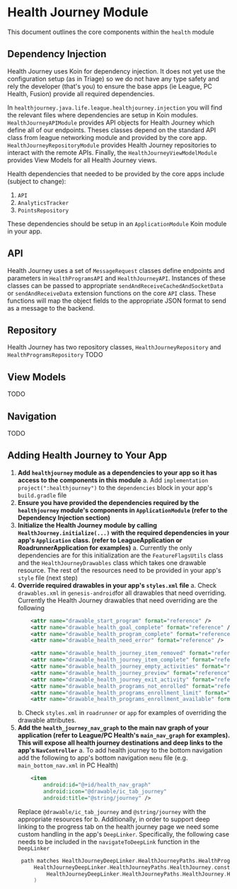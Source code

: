 # Health Journey Module
This document outlines the core components within the `health` module

## Dependency Injection

Health Journey uses Koin for dependency injection. It does not yet use the configuration setup (as in Triage) so we do not have any type safety and rely the developer (that's you) to ensure the base apps (ie League, PC Health, Fusion) provide all required dependencies. 

In `healthjourney.java.life.league.healthjourney.injection` you will find the relevant files where dependencies are setup in Koin modules. `HealthJourneyAPIModule` provides API objects for Health Journey which define all of our endpoints. Theses classes depend on the standard API class from league networking module and provided by the core app. `HealthJourneyRepositoryModule` provides Health Journey repositories to interact with the remote APIs. Finally, the `HealthJourneyViewModelModule` provides View Models for all Health Journey views.

Health dependencies that needed to be provided by the core apps include (subject to change):
 1. `API`
 2. `AnalyticsTracker`
 3. `PointsRepository`

These dependencies should be setup in an `ApplicationModule` Koin module in your app.

## API
Health Journey uses a set of `MessageRequest` classes define endpoints and parameters in `HealthProgramsAPI` and `HealthJourneyAPI`. Instances of these classes can be passed to appropriate `sendAndReceiveCachedAndSocketData` or `sendAndReceiveData` extension functions on the core `API` class. These functions will map the object fields to the appropriate JSON format to send as a message to the backend.

## Repository
Health Journey has two repository classes, `HealthJourneyRepository` and `HealthProgramsRepository`
TODO

## View Models
TODO

## Navigation
TODO


## Adding Health Journey to Your App
1. **Add `healthjourney` module as a dependencies to your app so it has access to the components in this module**
	a.  Add `implementation project(":healthjourney")` to the `dependencies` block in your app's `build.gradle` file
2. **Ensure you have provided the dependencies required by the `healthjourney` module's components in `ApplicationModule` (refer to the Dependency Injection section)**
3. **Initialize the Health Journey module by calling `HealthJourney.initialize(...)` with the required dependencies in your app's `Application` class. (refer to LeagueApplication or RoadrunnerApplication for examples)** 
	a. Currently the only dependencies are for this initialization are the `FeatureFlagsUtils` class and 	the `HealthJourneyDrawables` class which takes one drawable resource. The rest of the resources need to be provided in your app's `style` file (next step)
4. **Override required drawables in your app's `styles.xml` file**
		a. Check `drawables.xml` in `genesis-android`for all drawables that need overriding. Currently the Health Journey drawables that need overriding are the following
	```xml
		<attr name="drawable_start_program" format="reference" />  
		<attr name="drawable_health_goal_complete" format="reference" />  
		<attr name="drawable_health_program_complete" format="reference" />  
		<attr name="drawable_health_need_error" format="reference" />

		<attr name="drawable_health_journey_item_removed" format="reference" />  
		<attr name="drawable_health_journey_item_complete" format="reference" />  
		<attr name="drawable_health_journey_empty_activities" format="reference" />  
		<attr name="drawable_health_journey_preview" format="reference" />  
		<attr name="drawable_health_journey_exit_activity" format="reference" />  
		<attr name="drawable_health_programs_not_enrolled" format="reference" />  
		<attr name="drawable_health_programs_enrollment_limit" format="reference" />  
		<attr name="drawable_health_programs_enrollment_available" format="reference" />
	```
	b. Check `styles.xml` in `roadrunner` or `app` for examples of overriding the drawable attributes.
5. **Add the `health_journey_nav_graph` to the main nav graph of your application (refer to League/PC Health's `main_nav_graph` for examples). This will expose all health journey destinations and deep links to the app's `NavController`**
	a. To add health journey to the bottom navigation add the following to app's bottom navigation `menu`   file (e.g. `main_bottom_nav.xml` in PC Health)
	```xml
		<item  
		    android:id="@+id/health_nav_graph"  
    		android:icon="@drawable/ic_tab_journey"  
		    android:title="@string/journey" />
	```
	Replace `@drawable/ic_tab_journey` and `@string/journey` with the appropriate resources for 
	b. Additionally, in order to support deep linking to the progress tab on the health journey page we need some custom handling in the app's `DeepLinker`. Specifically, the following case needs to be included in the `navigateToDeepLink` function in the `DeepLinker` 
	```kotlin
	 path matches HealthJourneyDeepLinker.HealthJourneyPaths.HealthProgramsProgress.path ->
	     HealthJourneyDeepLinker.HealthJourneyPaths.HealthJourney.construct(
	         HealthJourneyDeepLinker.HealthJourneyPaths.HealthJourney.HealthJourneyTab.Progress
	     )
	```
